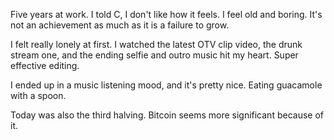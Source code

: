 Five years at work. I told C, I don't like how it feels. I feel old and boring. It's not an achievement as much as it is a failure to grow.

I felt really lonely at first. I watched the latest OTV clip video, the drunk stream one, and the ending selfie and outro music hit my heart. Super effective editing.

I ended up in a music listening mood, and it's pretty nice. Eating guacamole with a spoon.

Today was also the third halving. Bitcoin seems more significant because of it.

